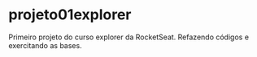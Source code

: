 # projeto01explorer
Primeiro projeto do curso explorer da RocketSeat. Refazendo códigos e exercitando as bases.
